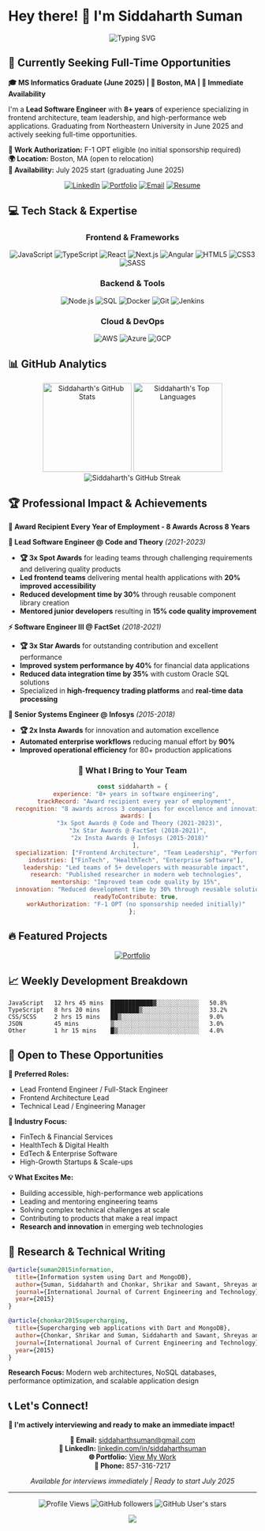 <!--
**SiddaharthSuman/siddaharthsuman** is a ✨ _special_ ✨ repository because its `README.md` (this file) appears on your GitHub profile.

Here are some ideas to get you started:

- 🔭 I’m currently working on ...
- 🌱 I’m currently learning ...
- 👯 I’m looking to collaborate on ...
- 🤔 I’m looking for help with ...
- 💬 Ask me about ...
- 📫 How to reach me: ...
- 😄 Pronouns: ...
- ⚡ Fun fact: ...
-->
# Hey there! 👋 I'm Siddaharth Suman

<div align="center">

![Typing SVG](https://readme-typing-svg.herokuapp.com?font=Fira+Code&size=22&duration=3000&pause=1000&color=D4A276&center=true&vCenter=true&width=600&lines=Lead+Software+Engineer+%7C+8%2B+Years+Experience;Graduating+June+2025+%7C+Actively+Job+Seeking;Award+Recipient+Every+Year+%7C+8+Awards+Total;Web+Architecture+%26+Team+Leadership;React+%7C+Next.js+%7C+TypeScript+Expert;F-1+OPT+Eligible+%7C+Ready+to+Contribute!)

</div>

## 🎯 Currently Seeking Full-Time Opportunities

**🎓 MS Informatics Graduate (June 2025) | 📍 Boston, MA | 🚀 Immediate Availability**

I'm a **Lead Software Engineer** with **8+ years** of experience specializing in frontend architecture, team leadership, and high-performance web applications. Graduating from Northeastern University in June 2025 and actively seeking full-time opportunities.

**💼 Work Authorization:** F-1 OPT eligible (no initial sponsorship required)  
**🌍 Location:** Boston, MA (open to relocation)  
**📅 Availability:** July 2025 start (graduating June 2025)

<div align="center">

[![LinkedIn](https://img.shields.io/badge/LinkedIn-0077B5?style=for-the-badge&logo=linkedin&logoColor=white)](https://www.linkedin.com/in/siddaharthsuman/)
[![Portfolio](https://img.shields.io/badge/Portfolio-D4A276?style=for-the-badge&logo=react&logoColor=white)](https://siddaharthsuman.vercel.app/)
[![Email](https://img.shields.io/badge/Email-D14836?style=for-the-badge&logo=gmail&logoColor=white)](mailto:siddaharthsuman@gmail.com)
[![Resume](https://img.shields.io/badge/Resume-4285F4?style=for-the-badge&logo=googledrive&logoColor=white)](https://siddaharthsuman.vercel.app/resume.pdf)

</div>

## 💻 Tech Stack & Expertise

<div align="center">

### Frontend & Frameworks
![JavaScript](https://img.shields.io/badge/JavaScript-F7DF1E?style=flat-square&logo=javascript&logoColor=black)
![TypeScript](https://img.shields.io/badge/TypeScript-3178C6?style=flat-square&logo=typescript&logoColor=white)
![React](https://img.shields.io/badge/React-61DAFB?style=flat-square&logo=react&logoColor=black)
![Next.js](https://img.shields.io/badge/Next.js-000000?style=flat-square&logo=next.js&logoColor=white)
![Angular](https://img.shields.io/badge/Angular-DD0031?style=flat-square&logo=angular&logoColor=white)
![HTML5](https://img.shields.io/badge/HTML5-E34F26?style=flat-square&logo=html5&logoColor=white)
![CSS3](https://img.shields.io/badge/CSS3-1572B6?style=flat-square&logo=css3&logoColor=white)
![SASS](https://img.shields.io/badge/SASS-CC6699?style=flat-square&logo=sass&logoColor=white)

### Backend & Tools
![Node.js](https://img.shields.io/badge/Node.js-339933?style=flat-square&logo=node.js&logoColor=white)
![SQL](https://img.shields.io/badge/Oracle_SQL-F80000?style=flat-square&logo=oracle&logoColor=white)
![Docker](https://img.shields.io/badge/Docker-2496ED?style=flat-square&logo=docker&logoColor=white)
![Git](https://img.shields.io/badge/Git-F05032?style=flat-square&logo=git&logoColor=white)
![Jenkins](https://img.shields.io/badge/Jenkins-D24939?style=flat-square&logo=jenkins&logoColor=white)

### Cloud & DevOps
![AWS](https://img.shields.io/badge/AWS-232F3E?style=flat-square&logo=amazon-aws&logoColor=white)
![Azure](https://img.shields.io/badge/Azure-0078D4?style=flat-square&logo=microsoft-azure&logoColor=white)
![GCP](https://img.shields.io/badge/GCP-4285F4?style=flat-square&logo=google-cloud&logoColor=white)

</div>

## 📊 GitHub Analytics

<div align="center">
  <img height="180em" src="https://github-readme-stats.vercel.app/api?username=siddaharthsuman&show_icons=true&count_private=true&theme=gruvbox&title_color=d4a276&icon_color=d4a276&text_color=c4b8ad&bg_color=35302b&border_color=d4a276" alt="Siddaharth's GitHub Stats" />
  <img height="180em" src="https://github-readme-stats.vercel.app/api/top-langs/?username=siddaharthsuman&layout=compact&theme=gruvbox&title_color=d4a276&text_color=c4b8ad&bg_color=35302b&border_color=d4a276" alt="Siddaharth's Top Languages" />
</div>

<div align="center">
  <img src="https://github-readme-streak-stats.herokuapp.com/?user=siddaharthsuman&theme=gruvbox&ring=d4a276&fire=d4a276&currStreakLabel=d4a276&sideLabels=ebe5de&currStreakNum=ebe5de&dates=c4b8ad&background=35302b&border=d4a276" alt="Siddaharth's GitHub Streak" />
</div>

## 🏆 Professional Impact & Achievements

**🌟 Award Recipient Every Year of Employment - 8 Awards Across 8 Years**

**🏢 Lead Software Engineer @ Code and Theory** *(2021-2023)*
- **🏆 3x Spot Awards** for leading teams through challenging requirements and delivering quality products
- **Led frontend teams** delivering mental health applications with **20% improved accessibility**
- **Reduced development time by 30%** through reusable component library creation
- **Mentored junior developers** resulting in **15% code quality improvement**

**⚡ Software Engineer III @ FactSet** *(2018-2021)*
- **🏆 3x Star Awards** for outstanding contribution and excellent performance
- **Improved system performance by 40%** for financial data applications
- **Reduced data integration time by 35%** with custom Oracle SQL solutions
- Specialized in **high-frequency trading platforms** and **real-time data processing**

**🔧 Senior Systems Engineer @ Infosys** *(2015-2018)*
- **🏆 2x Insta Awards** for innovation and automation excellence
- **Automated enterprise workflows** reducing manual effort by **90%**
- **Improved operational efficiency** for 80+ production applications

<div align="center">

### 🎯 What I Bring to Your Team
```javascript
const siddaharth = {
  experience: "8+ years in software engineering",
  trackRecord: "Award recipient every year of employment",
  recognition: "8 awards across 3 companies for excellence and innovation",
  awards: [
    "3x Spot Awards @ Code and Theory (2021-2023)",
    "3x Star Awards @ FactSet (2018-2021)", 
    "2x Insta Awards @ Infosys (2015-2018)"
  ],
  specialization: ["Frontend Architecture", "Team Leadership", "Performance Optimization"],
  industries: ["FinTech", "HealthTech", "Enterprise Software"],
  leadership: "Led teams of 5+ developers with measurable impact",
  research: "Published researcher in modern web technologies",
  mentorship: "Improved team code quality by 15%",
  innovation: "Reduced development time by 30% through reusable solutions",
  readyToContribute: true,
  workAuthorization: "F-1 OPT (no sponsorship needed initially)"
};
```

</div>

## 🔥 Featured Projects

<div align="center">

[![Portfolio](https://github-readme-stats.vercel.app/api/pin/?username=siddaharthsuman&repo=portfolio&theme=gruvbox&title_color=d4a276&text_color=c4b8ad&bg_color=35302b&border_color=d4a276)](https://github.com/siddaharthsuman/portfolio)
<!-- [![Financial Dashboard](https://github-readme-stats.vercel.app/api/pin/?username=siddaharthsuman&repo=financial-dashboard&theme=gruvbox&title_color=d4a276&text_color=c4b8ad&bg_color=35302b&border_color=d4a276)](https://github.com/siddaharthsuman/financial-dashboard)
-->
</div>

## 📈 Weekly Development Breakdown

<!--START_SECTION:waka-->
```text
JavaScript   12 hrs 45 mins  ████████████▓░░░░░░░░░░░░   50.8%
TypeScript   8 hrs 20 mins   ████████▒░░░░░░░░░░░░░░░░   33.2%
CSS/SCSS     2 hrs 15 mins   ██▒░░░░░░░░░░░░░░░░░░░░░░   9.0%
JSON         45 mins         ▒░░░░░░░░░░░░░░░░░░░░░░░░   3.0%
Other        1 hr 15 mins    █▒░░░░░░░░░░░░░░░░░░░░░░░   4.0%
```
<!--END_SECTION:waka-->

## 🚀 Open to These Opportunities

**🎯 Preferred Roles:**
- Lead Frontend Engineer / Full-Stack Engineer
- Frontend Architecture Lead
- Technical Lead / Engineering Manager

**🏢 Industry Focus:**
- FinTech & Financial Services
- HealthTech & Digital Health
- EdTech & Enterprise Software
- High-Growth Startups & Scale-ups

**💡 What Excites Me:**
- Building accessible, high-performance web applications
- Leading and mentoring engineering teams
- Solving complex technical challenges at scale
- Contributing to products that make a real impact
- **Research and innovation** in emerging web technologies

## 📝 Research & Technical Writing

```bibtex
@article{suman2015information,
  title={Information system using Dart and MongoDB},
  author={Suman, Siddaharth and Chonkar, Shrikar and Sawant, Shreyas and Moondra, Shikha},
  journal={International Journal of Current Engineering and Technology},
  year={2015}
}

@article{chonkar2015supercharging,
  title={Supercharging web applications with Dart and MongoDB},
  author={Chonkar, Shrikar and Suman, Siddaharth and Sawant, Shreyas and Moondra, Shikha},
  journal={International Journal of Current Engineering and Technology},
  year={2015}
}
```

**Research Focus:** Modern web architectures, NoSQL databases, performance optimization, and scalable application design

## 📞 Let's Connect!

**🎯 I'm actively interviewing and ready to make an immediate impact!**

<div align="center">

**📧 Email:** [siddaharthsuman@gmail.com](mailto:siddaharthsuman@gmail.com)  
**💼 LinkedIn:** [linkedin.com/in/siddaharthsuman](https://www.linkedin.com/in/siddaharthsuman/)  
**🌐 Portfolio:** [View My Work](https://siddaharthsuman.vercel.app/)  
**📱 Phone:** 857-316-7217

*Available for interviews immediately | Ready to start July 2025*

</div>

---

<div align="center">
  
  ![Profile Views](https://komarev.com/ghpvc/?username=siddaharthsuman&color=d4a276&style=flat-square)
  ![GitHub followers](https://img.shields.io/github/followers/siddaharthsuman?color=d4a276&style=flat-square)
  ![GitHub User's stars](https://img.shields.io/github/stars/siddaharthsuman?color=d4a276&style=flat-square)
  
</div>

<div align="center">
  <img src="https://capsule-render.vercel.app/api?type=waving&color=gradient&customColorList=12&height=100&section=footer&text=Thanks%20for%20visiting!&fontSize=16&fontColor=ffffff&animation=twinkling" />
</div>
